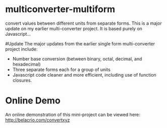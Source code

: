 # multiconverter-multiform
convert values between different units from separate forms. This is a major update on my earlier multi-converter project. It is based purely on Javascript...

#Update
The major updates from the earlier single form multi-converter project include:
- Number base conversion (between binary, octal, decimal, and hexadecimal)
- Three separate forms each for a group of units
- Javascript code cleaner and more efficient, including use of function closures.

# Online Demo
An online demonstration of this mini-project can be viewed here: http://belacrio.com/convertxyz
